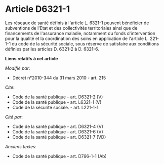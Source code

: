 # Article D6321-1

Les réseaux de santé définis à l'article L. 6321-1 peuvent bénéficier de subventions de l'Etat et des collectivités
territoriales ainsi que de financements de l'assurance maladie, notamment du fonds d'intervention pour la qualité et la
coordination des soins en application de l'article L. 221-1-1 du code de la sécurité sociale, sous réserve de satisfaire aux
conditions définies par les articles D. 6321-2 à D. 6321-6.

**Liens relatifs à cet article**

_Modifié par_:

  - Décret n°2010-344 du 31 mars 2010 - art. 215

_Cite_:

  - Code de la santé publique - art. D6321-2 (V)
  - Code de la santé publique - art. L6321-1 (V)
  - Code de la sécurité sociale. - art. L221-1-1

_Cité par_:

  - Code de la santé publique - art. D6321-4 (V)
  - Code de la santé publique - art. D6321-6 (V)
  - Code de la santé publique - art. D6321-7 (VD)

_Anciens textes_:

  - Code de la santé publique - art. D766-1-1 (Ab)

